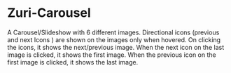 # Zuri-Carousel
A Carousel/Slideshow with 6 different images. Directional icons (previous and next Icons ) are shown on the images only when hovered. On clicking the icons, it shows the next/previous image.  When the next icon on the last image is clicked, it shows the first image. When the previous icon on the first image is clicked, it shows the last image.
